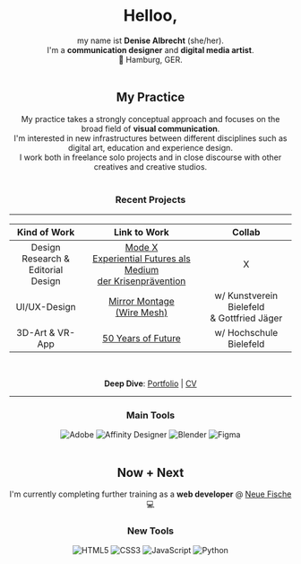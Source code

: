 <div align="center">
  
# Helloo,

my name ist **Denise Albrecht** (she/her). <br>
I'm a **communication designer** and **digital media artist**. <br>
:round_pushpin: Hamburg, GER. <br><br>

## My Practice
My practice takes a strongly conceptual approach and focuses on the broad field of **visual communication**. <br>
I'm interested in new infrastructures between different disciplines such as digital art, education and experience design. <br>
I work both in freelance solo projects and in close discourse with other creatives and creative studios. <br><br>

### Recent Projects 

--- 

| Kind of Work                            | Link to Work                                                                                                   | Collab                                          |
| :-------------------------------------: | :------------------------------------------------------------------------------------------------------------: | :---------------------------------------------: |
| Design Research & <br> Editorial Design | [Mode X <br> Experiential Futures als Medium <br> der Krisenprävention](https://www.denise-albrecht.de/mode-x) | X                                               |
| UI/UX-Design                            | [Mirror Montage <br> (Wire Mesh)](https://www.denise-albrecht.de/mirror-montage-wire-mesh)                     | w/ Kunstverein Bielefeld <br> & Gottfried Jäger |
| 3D-Art & VR-App                         | [50 Years of Future](https://www.denise-albrecht.de/50-years-of-future)                                        | w/ Hochschule Bielefeld                         |
<br>

**Deep Dive**: [Portfolio](https://www.denise-albrecht.de) | [CV](https://www.denise-albrecht.de/about) <br>

---

### Main Tools 
![Adobe](https://img.shields.io/badge/adobe-%23FF0000.svg?style=for-the-badge&logo=adobe&logoColor=white)
![Affinity Designer](https://img.shields.io/badge/affinity%20desginer-%231B72BE.svg?style=for-the-badge&logo=affinity-designer&logoColor=white)
![Blender](https://img.shields.io/badge/blender-%23F5792A.svg?style=for-the-badge&logo=blender&logoColor=white)
![Figma](https://img.shields.io/badge/figma-%23F24E1E.svg?style=for-the-badge&logo=figma&logoColor=white)
<br><br>

## Now + Next
I'm currently completing further training as a **web developer** @ [Neue Fische](https://www.neuefische.de/bootcamp/web-development) 💻 <br>

### New Tools
![HTML5](https://img.shields.io/badge/html5-%23E34F26.svg?style=for-the-badge&logo=html5&logoColor=white)
![CSS3](https://img.shields.io/badge/css3-%231572B6.svg?style=for-the-badge&logo=css3&logoColor=white)
![JavaScript](https://img.shields.io/badge/javascript-%23323330.svg?style=for-the-badge&logo=javascript&logoColor=%23F7DF1E)
![Python](https://img.shields.io/badge/python-3670A0?style=for-the-badge&logo=python&logoColor=ffdd54)
<br><br>

</div>
